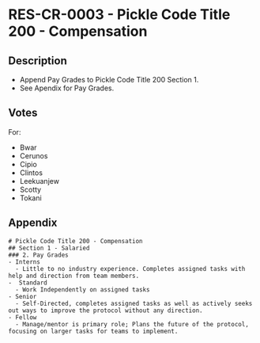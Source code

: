 # RES-CR-0003 - Pickle Code Title 200 - Compensation
## Description
- Append Pay Grades to Pickle Code Title 200 Section 1.
- See Apendix for Pay Grades.
## Votes
For:
-  Bwar
-  Cerunos
-  Cipio
-  Clintos
-  Leekuanjew
-  Scotty
-  Tokani
## Appendix
```
# Pickle Code Title 200 - Compensation
## Section 1 - Salaried
### 2. Pay Grades
- Interns
  - Little to no industry experience. Completes assigned tasks with help and direction from team members.
-  Standard
  - Work Independently on assigned tasks
- Senior
  - Self-Directed, completes assigned tasks as well as actively seeks out ways to improve the protocol without any direction.
- Fellow
  - Manage/mentor is primary role; Plans the future of the protocol, focusing on larger tasks for teams to implement.
```
